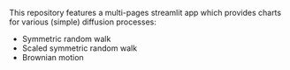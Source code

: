 This repository features a multi-pages streamlit app which provides charts for various (simple) diffusion processes: 
- Symmetric random walk
- Scaled symmetric random walk
- Brownian motion
